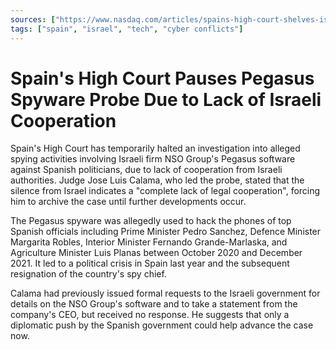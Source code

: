 ```yaml
---
sources: ["https://www.nasdaq.com/articles/spains-high-court-shelves-israeli-spyware-probe-on-lack-of-cooperation", "https://www.theguardian.com/world/2023/jul/10/spain-closes-pegasus-investigation-over-lack-of-cooperation-from-israel"]
tags: ["spain", "israel", "tech", "cyber conflicts"]
---
```

# Spain's High Court Pauses Pegasus Spyware Probe Due to Lack of Israeli Cooperation

Spain's High Court has temporarily halted an investigation into alleged spying activities involving Israeli firm NSO Group's Pegasus software against Spanish politicians, due to lack of cooperation from Israeli authorities. Judge Jose Luis Calama, who led the probe, stated that the silence from Israel indicates a "complete lack of legal cooperation", forcing him to archive the case until further developments occur.

The Pegasus spyware was allegedly used to hack the phones of top Spanish officials including Prime Minister Pedro Sanchez, Defence Minister Margarita Robles, Interior Minister Fernando Grande-Marlaska, and Agriculture Minister Luis Planas between October 2020 and December 2021. It led to a political crisis in Spain last year and the subsequent resignation of the country's spy chief. 

Calama had previously issued formal requests to the Israeli government for details on the NSO Group's software and to take a statement from the company's CEO, but received no response. He suggests that only a diplomatic push by the Spanish government could help advance the case now.